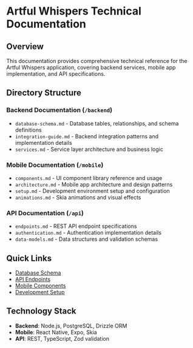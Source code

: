 # Artful Whispers Technical Documentation

## Overview
This documentation provides comprehensive technical reference for the Artful Whispers application, covering backend services, mobile app implementation, and API specifications.

## Directory Structure

### Backend Documentation (`/backend`)
- `database-schema.md` - Database tables, relationships, and schema definitions
- `integration-guide.md` - Backend integration patterns and implementation details
- `services.md` - Service layer architecture and business logic

### Mobile Documentation (`/mobile`)
- `components.md` - UI component library reference and usage
- `architecture.md` - Mobile app architecture and design patterns
- `setup.md` - Development environment setup and configuration
- `animations.md` - Skia animations and visual effects

### API Documentation (`/api`)
- `endpoints.md` - REST API endpoint specifications
- `authentication.md` - Authentication implementation details
- `data-models.md` - Data structures and validation schemas

## Quick Links
- [Database Schema](backend/database-schema.md)
- [API Endpoints](api/endpoints.md)
- [Mobile Components](mobile/components.md)
- [Development Setup](mobile/setup.md)

## Technology Stack
- **Backend**: Node.js, PostgreSQL, Drizzle ORM
- **Mobile**: React Native, Expo, Skia
- **API**: REST, TypeScript, Zod validation